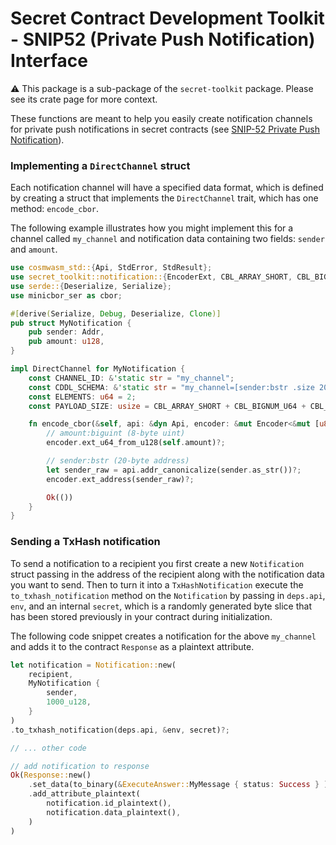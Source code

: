 # Secret Contract Development Toolkit - SNIP52 (Private Push Notification) Interface

⚠️ This package is a sub-package of the `secret-toolkit` package. Please see its crate page for more context.

These functions are meant to help you easily create notification channels for private push notifications in secret contracts (see [SNIP-52 Private Push Notification](https://github.com/SolarRepublic/SNIPs/blob/feat/snip-52/SNIP-52.md)).

### Implementing a `DirectChannel` struct

Each notification channel will have a specified data format, which is defined by creating a struct that implements the `DirectChannel` trait, which has one method: `encode_cbor`. 

The following example illustrates how you might implement this for a channel called `my_channel` and notification data containing two fields: `sender` and `amount`.

```rust
use cosmwasm_std::{Api, StdError, StdResult};
use secret_toolkit::notification::{EncoderExt, CBL_ARRAY_SHORT, CBL_BIGNUM_U64, CBL_U8, Notification, DirectChannel, GroupChannel};
use serde::{Deserialize, Serialize};
use minicbor_ser as cbor;

#[derive(Serialize, Debug, Deserialize, Clone)]
pub struct MyNotification {
    pub sender: Addr,
    pub amount: u128,
}

impl DirectChannel for MyNotification {
    const CHANNEL_ID: &'static str = "my_channel";
    const CDDL_SCHEMA: &'static str = "my_channel=[sender:bstr .size 20,amount:uint .size 8]";
    const ELEMENTS: u64 = 2;
    const PAYLOAD_SIZE: usize = CBL_ARRAY_SHORT + CBL_BIGNUM_U64 + CBL_U8;

    fn encode_cbor(&self, api: &dyn Api, encoder: &mut Encoder<&mut [u8]>) -> StdResult<()> {
        // amount:biguint (8-byte uint)
        encoder.ext_u64_from_u128(self.amount)?;

        // sender:bstr (20-byte address)
        let sender_raw = api.addr_canonicalize(sender.as_str())?;
        encoder.ext_address(sender_raw)?;

        Ok(())
    }
}
```


### Sending a TxHash notification

To send a notification to a recipient you first create a new `Notification` struct passing in the address of the recipient along with the notification data you want to send. Then to turn it into a `TxHashNotification` execute the `to_txhash_notification` method on the `Notification` by passing in `deps.api`, `env`, and an internal `secret`, which is a randomly generated byte slice that has been stored previously in your contract during initialization.

The following code snippet creates a notification for the above `my_channel` and adds it to the contract `Response` as a plaintext attribute.

```rust
let notification = Notification::new(
    recipient,
    MyNotification {
        sender,
        1000_u128,
    }
)
.to_txhash_notification(deps.api, &env, secret)?;

// ... other code

// add notification to response
Ok(Response::new()
    .set_data(to_binary(&ExecuteAnswer::MyMessage { status: Success } )?)
    .add_attribute_plaintext(
        notification.id_plaintext(),
        notification.data_plaintext(),
    )
)
```

